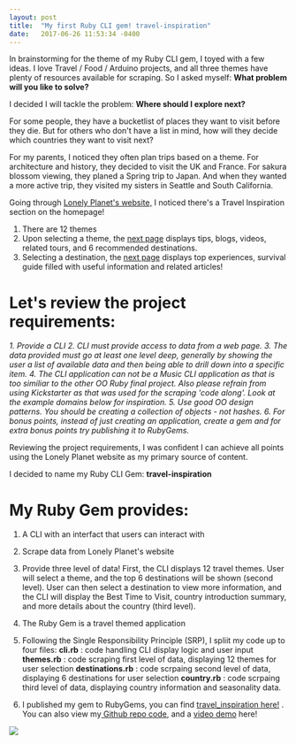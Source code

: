 ```yaml
---
layout: post
title:  "My first Ruby CLI gem! travel-inspiration"
date:   2017-06-26 11:53:34 -0400
---
```



In brainstorming for the theme of my Ruby CLI gem, I toyed with a few ideas.  I love Travel / Food / Arduino projects, and all three themes have plenty of resources available for scraping.  So I asked myself:  **What problem will you like to solve?**

I decided I will tackle the problem:  **Where should I explore next?**

For some people, they have a bucketlist of places they want to visit before they die.   But for others who don't have a list in mind, how will they decide which countries they want to visit next?   

For my parents, I noticed they often plan trips based on a theme.  For architecture and history, they decided to visit the UK and France.  For sakura blossom viewing, they planed a Spring trip to Japan.  And when they wanted a more active trip, they visited my sisters in Seattle and South California.

Going through [Lonely Planet's website,](https://www.lonelyplanet.com/) I noticed there's a Travel Inspiration section on the homepage!

1. There are 12 themes
2. Upon selecting a theme, the [next page](https://www.lonelyplanet.com/adventure-travel/) displays tips, blogs, videos, related tours, and 6 recommended destinations.
3. Selecting a destination, the [next page](https://www.lonelyplanet.com/new-zealand) displays top experiences, survival guide filled with useful information and related articles!


# Let's review the project requirements:

*1. Provide a CLI
2. CLI must provide access to data from a web page.
3. The data provided must go at least one level deep, generally by showing the user a list of available data and then being able to drill down into a specific item.
4. The CLI application can not be a Music CLI application as that is too similiar to the other OO Ruby final project. Also please refrain from using Kickstarter as that was used for the scraping 'code along'. Look at the example domains below for inspiration.
5. Use good OO design patterns. You should be creating a collection of objects - not hashes.
6. For bonus points, instead of just creating an application, create a gem and for extra bonus points try publishing it to RubyGems.*

Reviewing the project requirements, I was confident I can achieve all points using the Lonely Planet website as my primary source of content.

I decided to name my Ruby CLI Gem: **travel-inspiration**

# My Ruby Gem provides:
1. A CLI with an interfact that users can interact with

2. Scrape data from Lonely Planet's website

3. Provide three level of data!  First, the CLI displays 12 travel themes.  User will select a theme, and the top 6 destinations will be shown (second level).  User can then select a destination to view more information, and the CLI will display the Best Time to Visit, country introduction summary, and more details about the country (third level).

4. The Ruby Gem is a travel themed application

5. Following the Single Responsibility Principle (SRP), I spliit my code up to four files:
**cli.rb** : code handling CLI display logic and user input
**themes.rb** : code scraping first level of data, displaying 12 themes for user selection
**destinations.rb** : code scrpaing second level of data, displaying 6 destinations for user selection
**country.rb** : code scrpaing third level of data, displaying country information and seasonality data.

6. I published my gem to RubyGems, you can find [travel_inspiration here!](https://rubygems.org/gems/travel_inspiration) . You can also view my[ Github repo code](https://github.com/lisaychuang/travel_inspiration_gem), and a [video demo](https://youtu.be/anf_NTuTVuQ) here!

![](https://youtu.be/anf_NTuTVuQ)



